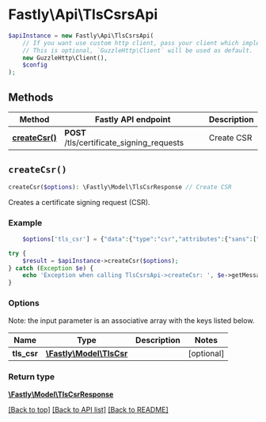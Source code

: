 # Fastly\Api\TlsCsrsApi


```php
$apiInstance = new Fastly\Api\TlsCsrsApi(
    // If you want use custom http client, pass your client which implements `GuzzleHttp\ClientInterface`.
    // This is optional, `GuzzleHttp\Client` will be used as default.
    new GuzzleHttp\Client(),
    $config
);
```

## Methods

Method | Fastly API endpoint | Description
------------- | ------------- | -------------
[**createCsr()**](TlsCsrsApi.md#createCsr) | **POST** /tls/certificate_signing_requests | Create CSR


## `createCsr()`

```php
createCsr($options): \Fastly\Model\TlsCsrResponse // Create CSR
```

Creates a certificate signing request (CSR).

### Example
```php
    $options['tls_csr'] = {"data":{"type":"csr","attributes":{"sans":["DOMAIN_NAME"],"common_name":"DOMAIN_NAME","country":"US","state":"California","city":"San Francisco","organization":"Fastly, Inc.","organizational_unit":"Engineering"},"relationships":{"tls_private_key":{"data":{"type":"tls_private_key","id":"KeYguUGZzb2W9Euo4moOR"}}}}}; // \Fastly\Model\TlsCsr

try {
    $result = $apiInstance->createCsr($options);
} catch (Exception $e) {
    echo 'Exception when calling TlsCsrsApi->createCsr: ', $e->getMessage(), PHP_EOL;
}
```

### Options

Note: the input parameter is an associative array with the keys listed below.

Name | Type | Description  | Notes
------------- | ------------- | ------------- | -------------
**tls_csr** | [**\Fastly\Model\TlsCsr**](../Model/TlsCsr.md) |  | [optional]

### Return type

[**\Fastly\Model\TlsCsrResponse**](../Model/TlsCsrResponse.md)

[[Back to top]](#) [[Back to API list]](../../README.md#endpoints)
[[Back to README]](../../README.md)
